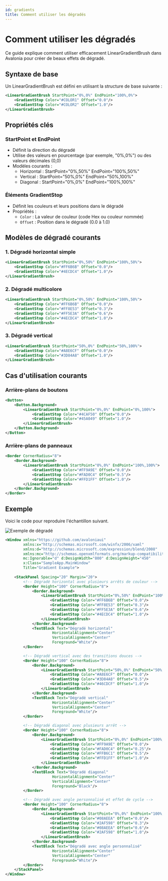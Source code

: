 ```yaml
---
id: gradients
title: Comment utiliser les dégradés
---
```



# Comment utiliser les dégradés

Ce guide explique comment utiliser efficacement LinearGradientBrush dans Avalonia pour créer de beaux effets de dégradé.

## Syntaxe de base
Un LinearGradientBrush est défini en utilisant la structure de base suivante :

```xml
<LinearGradientBrush StartPoint="0%,0%" EndPoint="100%,0%">
    <GradientStop Color="#COLOR1" Offset="0.0"/>
    <GradientStop Color="#COLOR2" Offset="1.0"/>
</LinearGradientBrush>
```

## Propriétés clés

### StartPoint et EndPoint

* Définit la direction du dégradé
* Utilise des valeurs en pourcentage (par exemple, "0%,0%") ou des valeurs décimales (0,0)
* Modèles courants :
  * Horizontal : StartPoint="0%,50%" EndPoint="100%,50%"
  * Vertical : StartPoint="50%,0%" EndPoint="50%,100%"
  * Diagonal : StartPoint="0%,0%" EndPoint="100%,100%"

### Éléments GradientStop

* Définit les couleurs et leurs positions dans le dégradé
* Propriétés :
  * `Color` : La valeur de couleur (code Hex ou couleur nommée)
  * `Offset` : Position dans le dégradé (0.0 à 1.0)

## Modèles de dégradé courants

### 1. Dégradé horizontal simple

```xml
<LinearGradientBrush StartPoint="0%,50%" EndPoint="100%,50%">
    <GradientStop Color="#FF6B6B" Offset="0.0"/>
    <GradientStop Color="#4ECDC4" Offset="1.0"/>
</LinearGradientBrush>
```

### 2. Dégradé multicolore

```xml
<LinearGradientBrush StartPoint="0%,50%" EndPoint="100%,50%">
    <GradientStop Color="#FF6B6B" Offset="0.0"/>
    <GradientStop Color="#FF8E53" Offset="0.3"/>
    <GradientStop Color="#FF5E3A" Offset="0.6"/>
    <GradientStop Color="#4ECDC4" Offset="1.0"/>
</LinearGradientBrush>
```

### 3. Dégradé vertical

```xml
<LinearGradientBrush StartPoint="50%,0%" EndPoint="50%,100%">
    <GradientStop Color="#A8E6CF" Offset="0.0"/>
    <GradientStop Color="#3D84A8" Offset="1.0"/>
</LinearGradientBrush>
```

## Cas d'utilisation courants

### Arrière-plans de boutons

```xml
<Button>
    <Button.Background>
        <LinearGradientBrush StartPoint="0%,0%" EndPoint="0%,100%">
            <GradientStop Color="#4CAF50" Offset="0.0"/>
            <GradientStop Color="#45A049" Offset="1.0"/>
        </LinearGradientBrush>
    </Button.Background>
</Button>
```

### Arrière-plans de panneaux

```xml
<Border CornerRadius="8">
    <Border.Background>
        <LinearGradientBrush StartPoint="0%,0%" EndPoint="100%,100%">
            <GradientStop Color="#FF9A9E" Offset="0.0"/>
            <GradientStop Color="#FAD0C4" Offset="0.5"/>
            <GradientStop Color="#FFD1FF" Offset="1.0"/>
        </LinearGradientBrush>
    </Border.Background>
</Border>
```

## Exemple 

Voici le code pour reproduire l'échantillon suivant.

![Exemple de dégradé](../../../../../../static/img/guides/gradients/gradients.png)

```xml
<Window xmlns="https://github.com/avaloniaui"
        xmlns:x="http://schemas.microsoft.com/winfx/2006/xaml"
        xmlns:d="http://schemas.microsoft.com/expression/blend/2008"
        xmlns:mc="http://schemas.openxmlformats.org/markup-compatibility/2006"
        mc:Ignorable="d" d:DesignWidth="800" d:DesignHeight="450"
        x:Class="SampleApp.MainWindow"
        Title="Gradient Example">
        
    <StackPanel Spacing="20" Margin="20">
        <!-- Dégradé horizontal avec plusieurs arrêts de couleur -->
        <Border Height="100" CornerRadius="8">
            <Border.Background>
                <LinearGradientBrush StartPoint="0%,50%" EndPoint="100%,50%">
                    <GradientStop Color="#FF6B6B" Offset="0.0"/>
                    <GradientStop Color="#FF8E53" Offset="0.3"/>
                    <GradientStop Color="#FF5E3A" Offset="0.6"/>
                    <GradientStop Color="#4ECDC4" Offset="1.0"/>
                </LinearGradientBrush>
            </Border.Background>
            <TextBlock Text="Dégradé horizontal"
                     HorizontalAlignment="Center"
                     VerticalAlignment="Center"
                     Foreground="White"/>
        </Border>

        <!-- Dégradé vertical avec des transitions douces -->
        <Border Height="100" CornerRadius="8">
            <Border.Background>
                <LinearGradientBrush StartPoint="50%,0%" EndPoint="50%,100%">
                    <GradientStop Color="#A8E6CF" Offset="0.0"/>
                    <GradientStop Color="#3D84A8" Offset="0.5"/>
                    <GradientStop Color="#46CDCF" Offset="1.0"/>
                </LinearGradientBrush>
            </Border.Background>
            <TextBlock Text="Dégradé vertical"
                     HorizontalAlignment="Center"
                     VerticalAlignment="Center"
                     Foreground="White"/>
        </Border>

        <!-- Dégradé diagonal avec plusieurs arrêt -->
        <Border Height="100" CornerRadius="8">
            <Border.Background>
                <LinearGradientBrush StartPoint="0%,0%" EndPoint="100%,100%">
                    <GradientStop Color="#FF9A9E" Offset="0.0"/>
                    <GradientStop Color="#FAD0C4" Offset="0.25"/>
                    <GradientStop Color="#FFB6C1" Offset="0.5"/>
                    <GradientStop Color="#FFD1FF" Offset="1.0"/>
                </LinearGradientBrush>
            </Border.Background>
            <TextBlock Text="Dégradé diagonal"
                     HorizontalAlignment="Center"
                     VerticalAlignment="Center"
                     Foreground="Black"/>
        </Border>

        <!-- Dégradé avec angle personnalisé et effet de cycle -->
        <Border Height="100" CornerRadius="8">
            <Border.Background>
                <LinearGradientBrush StartPoint="0%,0%" EndPoint="100%,50%">
                    <GradientStop Color="#08AEEA" Offset="0.0"/>
                    <GradientStop Color="#2AF598" Offset="0.3"/>
                    <GradientStop Color="#08AEEA" Offset="0.6"/>
                    <GradientStop Color="#2AF598" Offset="1.0"/>
                </LinearGradientBrush>
            </Border.Background>
            <TextBlock Text="Dégradé avec angle personnalisé"
                     HorizontalAlignment="Center"
                     VerticalAlignment="Center"
                     Foreground="White"/>
        </Border>
    </StackPanel>
</Window>
```
